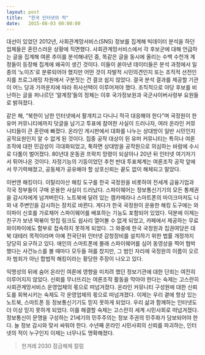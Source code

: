 ```yaml
---
layout: post
title:  "한국 인터넷의 적"
date:   2015-08-03 00:00:00
---
```


대선이 있었던 2012년, 사회관계망서비스(SNS) 정보를 집계해 빅데이터 분석을 하던 업체들은 혼란스러운 상황에 직면했다. 사회관계망서비스에서 각 후보군에 대해 언급하는 글을 집계해 여론 추이를 분석해내던 중, 똑같은 글을 동시에 올리는 수백 수천개 계정들이 등장해 집계에 왜곡이 생긴 것이다. 이들이 쏟아낸 데이터들은 분석 과정에서 일종의 ‘노이즈’로 분류되어야 했지만 어떤 것이 자발적 시민의견인지 또는 조직적 선전인지를 프로그래밍 차원에서 구분짓는 건 결코 쉽지 않았다. 결국 분석 결과를 제공할 기관이 어느 당과 가까운지에 따라 취사선택이 이루어져야 했다. 조직적으로 야당 후보를 비난하는 글을 퍼나르던 ‘알계정’들의 정체는 이후 국가정보원과 국군사이버사령부 요원들로 밝혀졌다.

같은 해, “북한이 남한 인터넷에서 활개치고 다니니 적극 대응해야 한다”며 국정원이 한 유머 커뮤니티에까지 덧글을 남기고 투표에 참여한 사실이 드러나자, 여러 온라인 커뮤니티들이 큰 혼란에 빠졌다. 온라인 게시판에서 대화를 나누는 상대방이 일반 시민인지 공작요원인지 알 수 없게 된 것이다. 집중 공작 대상이 된 유머 커뮤니티는 특히나 여론조작에 대한 민감성이 극대화되었고, 툭하면 상대방을 공작원으로 의심하는 바람에 수시로 다툼이 벌어졌다. 80년대 운동권 프락치 망령이 되살아나 20년 뒤 인터넷 여기저기서 튀어나온 것이다. 자정기능의 기둥이었던 추천 반대 투표체계는 여론조작 공작 앞에서 무기력해졌고, 공동체가 공유해야 할 상호신뢰는 끝도 없이 해체되고 말았다.

이번엔 해킹이다. 이탈리아산 해킹 도구를 한국 국정원을 비롯하여 전세계 금융기업과 각국 정부들이 구매 운용한 사실이 드러났다. 스파이웨어는 정보통신기기의 모든 통제권을 감시자에게 넘겨버린다. 노트북에 달려 있는 캠카메라나 스마트폰의 마이크마저도 나와 내 주변인을 감시하는 장치로 바뀐다. 게다가 한국 국정원이 운용한 해킹 도구에는 와이파이 신호를 가로채어 스파이웨어를 배포하는 기능도 포함되어 있었다. 덕분에 이제는 친구가 보낸 떡볶이 맛집 링크도 쉽사리 열어볼 수 없게 되었고, 카페에서 제공하는 무료 와이파이에도 함부로 접속하지 못하게 되었다. 그 와중에 한국 국정원과 집권여당은 대북 대테러 목적이라며 아예 전국단위 인터넷 감청장비를 설치하기 위한 법률 개정까지 당당히 요구하고 있다. 애인의 스마트폰에 몰래 스파이웨어를 심어 동영상을 찍어 협박했다는 사건뉴스를 볼 때마다 모두들 혀를 찼지만, 그 범인 자리에 국정원의 이름이 오르자 범죄가 아닌 합법적 해킹이라는 황당한 주장이 나오고 있다.

익명성의 뒤에 숨어 온라인 여론에 영향을 미치려 했던 정보기관에 대한 단죄는 여전히 이루어지지 않았다. 신뢰를 무너뜨리는 여론조작 활동을 막아야 한다는 숙제는 고스란히 사회관계망서비스 운영업체의 몫으로 떠넘겨졌다. 온라인 커뮤니티 구성원에 대한 신뢰도를 회복시키는 숙제도 각 운영업체의 몫으로 떠넘겨졌다. 이제는 우리 곁에 항상 있는 노트북, 스마트폰 등 정보통신기기도 믿지 못하게 되었다. 우리 삶과 함께하는 인터넷도 더 이상 믿지 못하게 되었다. 이를 해결할 숙제는 고스란히 세계 시민사회로 떠넘겨졌다. 정보통신이 문명을 구성하는 21세기의 민주주의는 정보 주권의 민주화가 담보되어야 한다. 늘 정보 감시와 맞서 싸워야 한다. 수년째 온라인 시민사회의 신뢰를 파괴하는, 인터넷의 적이 누구인지 이제는 너무나도 명확해졌다.

> 한겨레 2030 잠금해제 칼럼
